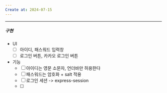 ```yaml
---
Create at: 2024-07-15
---
```

---

##### 구현
- UI
	- [ ] 아이디, 패스워드 입력창
	- [ ] 로그인 버튼, 카카오 로그인 버튼
- 기능
	- [ ] 아이디는 영문 소문자, 언더바만 허용한다
	- [ ] 패스워드는 암호화 + salt 적용
	- [ ] 로그인 세션 -> express-session
	- [ ] 